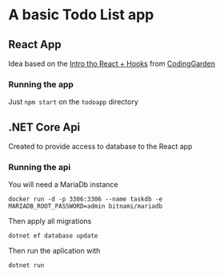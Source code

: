 # A basic Todo List app

## React App

Idea based on the [Intro tho React + Hooks](https://github.com/CodingGarden/intro-react-hooks-todo) from [CodingGarden](https://github.com/CodingGarden)

### Running the app

Just `npm start` on the `todoapp` directory

## .NET Core Api

Created to provide access to database to the React app

### Running the api

You will need a MariaDb instance

`docker run -d -p 3306:3306 --name taskdb -e MARIADB_ROOT_PASSWORD=admin bitnami/mariadb`

Then apply all migrations

`dotnet ef database update`

Then run the aplication with

`dotnet run`
